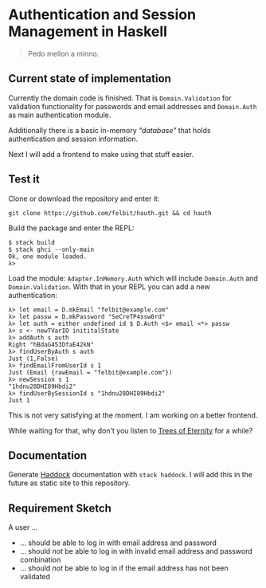 # Authentication and Session Management in Haskell

> Pedo mellon a minno.

## Current state of implementation

Currently the domain code is finished. That is `Domain.Validation` for validation
functionality for passwords and email addresses and `Domain.Auth` as main
authentication module.

Additionally there is a basic in-memory _"database"_ that holds authentication and session
information.

Next I will add a frontend to make using that stuff easier.

## Test it

Clone or download the repository and enter it:

```
git clone https://github.com/felbit/hauth.git && cd hauth
```

Build the package and enter the REPL:

```
$ stack build
$ stack ghci --only-main
Ok, one module loaded.
λ>
```

Load the module: `Adapter.InMemory.Auth` which will include `Domain.Auth` and
`Domain.Validation`. With that in your REPL you can add a new authentication:

```
λ> let email = D.mkEmail "felbit@example.com"
λ> let passw = D.mkPassword "SeCreTP4ssw0rd"
λ> let auth = either undefined id $ D.Auth <$> email <*> passw
λ> s <- newTVarIO inititalState
λ> addAuth s auth
Right "hBdaG453DfaE42kN"
λ> findUserByAuth s auth
Just (1,False)
λ> findEmailFromUserId s 1
Just (Email {rawEmail = "felbit@example.com"})
λ> newSession s 1
"1hdnu28DHI89Hbdi2"
λ> findUserBySessionId s "1hdnu28DHI89Hbdi2"
Just 1
```

This is not very satisfying at the moment. I am working on a better frontend.

While waiting for that, why don't you listen to [Trees of Eternity](https://www.youtube.com/watch?v=ADzeM3VsgFg) for a while?

## Documentation

Generate [Haddock](https://www.haskell.org/haddock) documentation with `stack haddock`. I will add this in the future as static site to this repository.

## Requirement Sketch

A user ...
* ... should be able to log in with email address and password
* ... should *not* be able to log in with invalid email address and password combination
* ... should *not* be able to log in if the email address has not been validated
